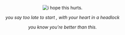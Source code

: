 <p align="center">
<img src="https://files.catbox.moe/jh5h7x.jpg" alt="i hope this hurts.">
</p>
<p align="center">
<i>you say too late to start , with your heart in a headlock</i>
</p>
<p align="center">
<i>you know you're better than this.</i>
</p>
